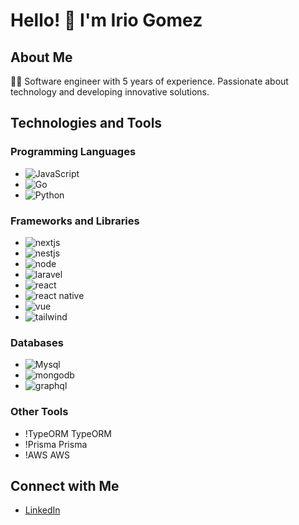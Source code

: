 # Hello! 👋 I'm Irio Gomez

## About Me
👨‍💻 Software engineer with 5 years of experience. Passionate about technology and developing innovative solutions.

## Technologies and Tools
### Programming Languages
- ![JavaScript](https://img.shields.io/badge/-JavaScript-F7DF1E?style=flat&logo=JavaScript&logoColor=black)
- ![Go](https://img.shields.io/badge/-Go-00ADD8?style=flat&logo=Go&logoColor=white)
- ![Python](https://img.shields.io/badge/-Python-3776AB?style=flat&logo=Python&logoColor=white) 

### Frameworks and Libraries
- ![nextjs](https://img.shields.io/badge/-Next.js-fff?style=flat&logo=Next.js&logoColor=000) 
- ![nestjs](https://img.shields.io/badge/-NestJS-E0234E?style=flat&logo=NestJS&logoColor=white)
- ![node](https://img.shields.io/badge/-Node.js-339933?style=flat&logo=Node.js&logoColor=white)
- ![laravel](https://img.shields.io/badge/-Laravel-E0234E?style=flat&logo=Laravel&logoColor=white)
- ![react](https://img.shields.io/badge/-React.js-61DAFB?style=flat&logo=React&logoColor=000)
- ![react native](https://img.shields.io/badge/-React_Native-61DAFB?style=flat&logo=React&logoColor=000)
- ![vue](https://img.shields.io/badge/-Vue.js-4FC08D?style=flat&logo=Vue.js&logoColor=white)
- ![tailwind](https://img.shields.io/badge/-Tailwind_CSS-06B6D4?style=flat&logo=Tailwind%20CSS&logoColor=white)

### Databases
- ![Mysql](https://img.shields.io/badge/-Mysql-4479A1?style=flat&logo=MySQL&logoColor=white)
- ![mongodb](https://img.shields.io/badge/-MongoDB-E10098?style=flat&logo=MongoDB&logoColor=white)
- ![graphql](https://img.shields.io/badge/-GraphQL-E10098?style=flat&logo=GraphQL&logoColor=white)

### Other Tools
- !TypeORM TypeORM
- !Prisma Prisma
- !AWS AWS

## Connect with Me
- [LinkedIn](https://www.linkedin.com/in/iriogomez/)
